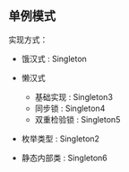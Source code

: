 ## 单例模式
实现方式：   
- 饿汉式 : Singleton
- 懒汉式

    - 基础实现 : Singleton3
    - 同步锁 : Singleton4
    - 双重检验锁 : Singleton5
- 枚举类型 : Singleton2
- 静态内部类 : Singleton6